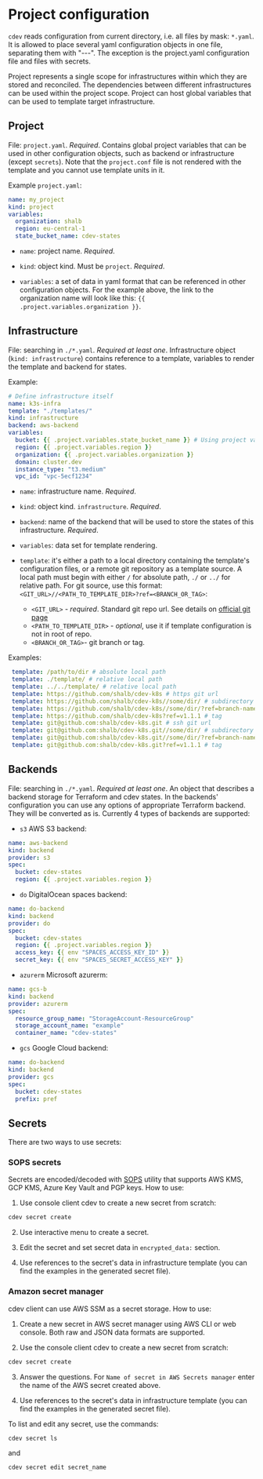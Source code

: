 # Project configuration

`cdev` reads configuration from current directory, i.e. all files by mask: `*.yaml`. It is allowed to place several yaml configuration objects in one file, separating them with "---". The exception is the project.yaml configuration file and files with secrets.

Project represents a single scope for infrastructures within which they are stored and reconciled. The dependencies between different infrastructures can be used within the project scope. Project can host global variables that can be used to template target infrastructure.

## Project

File: `project.yaml`. *Required*.
Contains global project variables that can be used in other configuration objects, such as backend or infrastructure (except `secrets`). Note that the `project.conf` file is not rendered with the template and you cannot use template units in it.

Example `project.yaml`:

```yaml
name: my_project
kind: project
variables:
  organization: shalb
  region: eu-central-1
  state_bucket_name: cdev-states
```

* `name`: project name. *Required*.

* `kind`: object kind. Must be `project`. *Required*.

* `variables`: a set of data in yaml format that can be referenced in other configuration objects. For the example above, the link to the organization name will look like this: `{{ .project.variables.organization }}`.

## Infrastructure

File: searching in `./*.yaml`. *Required at least one*.
Infrastructure object (`kind: infrastructure`) contains reference to a template, variables to render the template and backend for states.

Example:

```yaml
# Define infrastructure itself
name: k3s-infra
template: "./templates/"
kind: infrastructure
backend: aws-backend
variables:
  bucket: {{ .project.variables.state_bucket_name }} # Using project variables.
  region: {{ .project.variables.region }}
  organization: {{ .project.variables.organization }}
  domain: cluster.dev
  instance_type: "t3.medium"
  vpc_id: "vpc-5ecf1234"
```

* `name`: infrastructure name. *Required*.

* `kind`: object kind. `infrastructure`. *Required*.

* `backend`: name of the backend that will be used to store the states of this infrastructure. *Required*.

* `variables`: data set for template rendering.

* `template`: it's either a path to a local directory containing the template's configuration files, or a remote git repository as a template source. A local path must begin with either `/` for absolute path, `./` or `../` for relative path. For git source, use this format: `<GIT_URL>//<PATH_TO_TEMPLATE_DIR>?ref=<BRANCH_OR_TAG>`:
  * `<GIT_URL>` - *required*. Standard git repo url. See details on [official git page](https://git-scm.com/docs/git-clone#_git_urls)
  * `<PATH_TO_TEMPLATE_DIR>` - *optional*, use it if template configuration is not in root of repo.
  * `<BRANCH_OR_TAG>`- git branch or tag.

Examples:

 ```yaml
  template: /path/to/dir # absolute local path
  template: ./template/ # relative local path
  template: ../../template/ # relative local path
  template: https://github.com/shalb/cdev-k8s # https git url
  template: https://github.com/shalb/cdev-k8s//some/dir/ # subdirectory
  template: https://github.com/shalb/cdev-k8s//some/dir/?ref=branch-name # branch
  template: https://github.com/shalb/cdev-k8s?ref=v1.1.1 # tag
  template: git@github.com:shalb/cdev-k8s.git # ssh git url
  template: git@github.com:shalb/cdev-k8s.git//some/dir/ # subdirectory
  template: git@github.com:shalb/cdev-k8s.git//some/dir/?ref=branch-name # branch
  template: git@github.com:shalb/cdev-k8s.git?ref=v1.1.1 # tag
  ```

## Backends

File: searching in `./*.yaml`. *Required at least one*.
An object that describes a backend storage for Terraform and cdev states.
In the backends' configuration you can use any options of appropriate Terraform backend. They will be converted as is.
Currently 4 types of backends are supported:

* `s3` AWS S3 backend:

```yaml
name: aws-backend
kind: backend
provider: s3
spec:
  bucket: cdev-states
  region: {{ .project.variables.region }}
```

* `do` DigitalOcean spaces backend:

```yaml
name: do-backend
kind: backend
provider: do
spec:
  bucket: cdev-states
  region: {{ .project.variables.region }}
  access_key: {{ env "SPACES_ACCESS_KEY_ID" }}
  secret_key: {{ env "SPACES_SECRET_ACCESS_KEY" }}
```

* `azurerm` Microsoft azurerm:

```yaml
name: gcs-b
kind: backend
provider: azurerm
spec:
  resource_group_name: "StorageAccount-ResourceGroup"
  storage_account_name: "example"
  container_name: "cdev-states"
```

* `gcs` Google Cloud backend:

```yaml
name: do-backend
kind: backend
provider: gcs
spec:
  bucket: cdev-states
  prefix: pref
```

## Secrets

There are two ways to use secrets:

### SOPS secrets

Secrets are encoded/decoded with [SOPS](https://github.com/mozilla/sops) utility that supports AWS KMS, GCP KMS, Azure Key Vault and PGP keys. How to use:

1. Use console client cdev to create a new secret from scratch:

```bash
cdev secret create
```

2. Use interactive menu to create a secret.

3. Edit the secret and set secret data in `encrypted_data:` section.

4. Use references to the secret's data in infrastructure template (you can find the examples in the generated secret file).

### Amazon secret manager

cdev client can use AWS SSM as a secret storage. How to use:

1. Create a new secret in AWS secret manager using AWS CLI or web console. Both raw and JSON data formats are supported.

2. Use the console client cdev to create a new secret from scratch:

```bash
cdev secret create
```

3. Answer the questions. For `Name of secret in AWS Secrets manager` enter the name of the AWS secret created above.

4. Use references to the secret's data in infrastructure template (you can find the examples in the generated secret file).

To list and edit any secret, use the commands:

```bash
cdev secret ls
```

and

```bash
cdev secret edit secret_name
```
